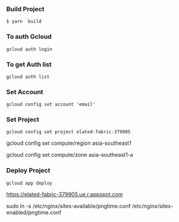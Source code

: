 ### Build Project
```
$ yarn  build
```


### To auth Gcloud
```
gcloud auth login
```

### To get Auth list
```
gcloud auth list
```

### Set Account
```
gcloud config set account 'email'
```

### Set Project
```
gcloud config set project elated-fabric-379905
```

gcloud config set compute/region asia-southeast1

gcloud config set compute/zone asia-southeast1-a


### Deploy Project
```
gcloud app deploy
```


https://elated-fabric-379905.ue.r.appspot.com

sudo ln -s /etc/nginx/sites-available/pngtime.conf /etc/nginx/sites-enabled/pngtime.conf

